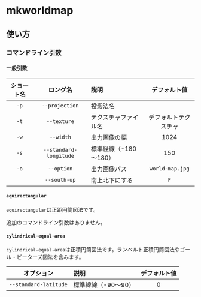 # mkworldmap

## 使い方

### コマンドライン引数
#### 一般引数
| ショート名 | ロング名 | 説明 | デフォルト値 |
|:-:|:-:|:-|:-:|
| `-p` | `--projection` | 投影法名 |  |
| `-t` | `--texture` | テクスチャファイル名 | デフォルトテクスチャ |
| `-w` | `--width` | 出力画像の幅 | 1024 |
| `-s` | `--standard-longitude` | 標準経線（-180～180） | 150 |
| `-o` | `--option` | 出力画像パス | `world-map.jpg` |
| | `--south-up` | 南上北下にする | `F` |

#### `equirectangular`
`equirectangular`は正距円筒図法です。

追加のコマンドライン引数はありません。

#### `cylindrical-equal-area`
`cylindrical-equal-area`は正積円筒図法です。ランベルト正積円筒図法やゴール・ピーターズ図法を含みます。

| オプション | 説明 | デフォルト値 |
|:-:|:-|:-:|
| `--standard-latitude` | 標準緯線（-90～90） | 0 |
